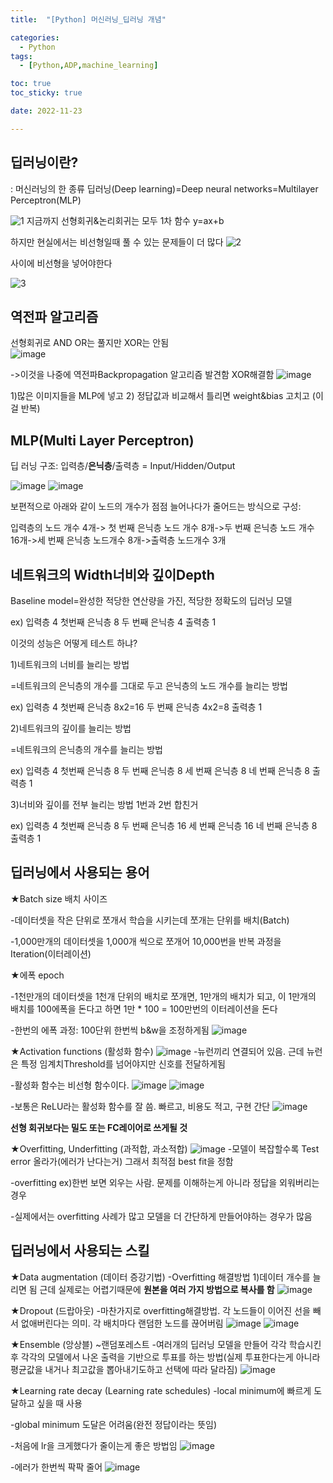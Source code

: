 ```yaml
---
title:  "[Python] 머신러닝_딥러닝 개념" 

categories:
  - Python
tags:
  - [Python,ADP,machine_learning]

toc: true
toc_sticky: true

date: 2022-11-23

---
```

## 딥러닝이란?
: 머신러닝의 한 종류 
딥러닝(Deep learning)=Deep neural networks=Multilayer Perceptron(MLP)

![1](https://user-images.githubusercontent.com/88616282/203530847-d316877e-3e9e-4ccb-8474-89d4ec208292.png)
지금까지 선형회귀&논리회귀는 모두 1차 함수 y=ax+b

하지만 현실에서는 비선형일때 풀 수 있는 문제들이 더 많다 
![2](https://user-images.githubusercontent.com/88616282/203530864-420bb395-c3be-4840-b475-0e1dad9e402f.png)

사이에 비선형을 넣어야한다 


![3](https://user-images.githubusercontent.com/88616282/203530872-30342994-f48e-4abf-9136-246cac6aa544.png)

## 역전파 알고리즘
선형회귀로 AND OR는 풀지만 XOR는 안됨  
![image](https://user-images.githubusercontent.com/88616282/203531666-c11e145b-bd18-49f2-b3d3-9fb2814f2f68.png)

->이것을 나중에 역전파Backpropagation 알고리즘 발견함 XOR해결함 
![image](https://user-images.githubusercontent.com/88616282/203532417-4489e923-ec35-4e84-bf79-94f1c17ad276.png)

1)많은 이미지들을 MLP에 넣고
2) 정답값과 비교해서 틀리면 weight&bias 고치고 (이걸 반복)

## MLP(Multi Layer Perceptron)
딥 러닝 구조: 입력층/**은닉층**/출력층 = Input/Hidden/Output

![image](https://user-images.githubusercontent.com/88616282/203532836-4cedd774-2820-4f52-bf08-c374236bd2f0.png)
![image](https://user-images.githubusercontent.com/88616282/203533013-2142dc9c-ed05-4c59-9e26-3dc37807fc82.png)

보편적으로 아래와 같이 노드의 개수가 점점 늘어나다가 줄어드는 방식으로 구성:

입력층의 노드 개수 4개-> 첫 번째 은닉층 노드 개수 8개->두 번째 은닉층 노드 개수 16개->세 번째 은닉층 노드개수 8개->출력층 노드개수 3개

## 네트워크의 Width너비와 깊이Depth
Baseline model=완성한 적당한 연산량을 가진, 적당한 정확도의 딥러닝 모델

ex) 입력층 4 첫번째 은닉층 8 두 번째 은닉층 4 출력층 1

이것의 성능은 어떻게 테스트 하냐?

1)네트워크의 너비를 늘리는 방법

=네트워크의 은닉층의 개수를 그대로 두고 은닉층의 노드 개수를 늘리는 방법

ex) 입력층 4 첫번째 은닉층 8x2=16 두 번째 은닉층 4x2=8 출력층 1

2)네트워크의 깊이를 늘리는 방법

=네트워크의 은닉층의 개수를 늘리는 방법

ex) 입력층 4 첫번째 은닉층 8 두 번째 은닉층 8 세 번째 은닉층 8 네 번째 은닉층 8 출력층 1

3)너비와 깊이를 전부 늘리는 방법 1번과 2번 합친거

ex) 입력층 4 첫번째 은닉층 8 두 번째 은닉층 16 세 번째 은닉층 16 네 번째 은닉층 8 출력층 1


## 딥러닝에서 사용되는 용어
★Batch size 배치 사이즈

-데이터셋을 작은 단위로 쪼개서 학습을 시키는데 쪼개는 단위를 배치(Batch)

-1,000만개의 데이터셋을 1,000개 씩으로 쪼개어 10,000번을 반복 과정을 Iteration(이터레이션)

★에폭 epoch

-1천만개의 데이터셋을 1천개 단위의 배치로 쪼개면, 1만개의 배치가 되고, 이 1만개의 배치를 100에폭을 돈다고 하면 1만 * 100 = 100만번의 이터레이션을 돈다 

-한번의 에폭 과정: 100단위 한번씩 b&w을 조정하게됨
![image](https://user-images.githubusercontent.com/88616282/203535725-05f7e571-9574-4616-8dce-d65f514999ad.png)

★Activation functions (활성화 함수)
![image](https://user-images.githubusercontent.com/88616282/203536433-dcf521bf-bcd9-4ae8-a65f-14d7e95f353f.png)
-뉴런끼리 연결되어 있음. 근데 뉴런은 특정 임계치Threshold를 넘어야지만 신호를 전달하게됨

-활성화 함수는 비선형 함수이다. 
![image](https://user-images.githubusercontent.com/88616282/203536865-35645b67-7d42-490b-af23-0b208f1262a9.png)
![image](https://user-images.githubusercontent.com/88616282/203536898-dcf13937-4064-4f04-b045-707dad8b481f.png)

-보통은 ReLU라는 활성화 함수를 잘 씀. 빠르고, 비용도 적고, 구현 간단
![image](https://user-images.githubusercontent.com/88616282/203537122-c0aadf1d-7184-434c-99c9-ad2ebc2532ee.png)

**선형 회귀보다는 밀도 또는 FC레이어로 쓰게될 것**

★Overfitting, Underfitting (과적합, 과소적합)
![image](https://user-images.githubusercontent.com/88616282/203537348-899b615a-eda7-4d8c-9d9f-299dd629cf34.png)
-모델이 복잡할수록 Test error 올라가(에러가 난다는거) 그래서 최적점 best fit을 정함 

-overfitting ex)한번 보면 외우는 사람. 문제를 이해하는게 아니라 정답을 외워버리는 경우 

-실제에서는 overfitting 사례가 많고 모델을 더 간단하게 만들어야하는 경우가 많음 

## 딥러닝에서 사용되는 스킬

★Data augmentation (데이터 증강기법)
-Overfitting 해결방법 1)데이터 개수를 늘리면 됨 근데 실제로는 어렵기때문에 **원본을 여러 가지 방법으로 복사를 함**
![image](https://user-images.githubusercontent.com/88616282/203538250-d954230b-ee21-4ace-99eb-42053cf6c4b6.png)

★Dropout (드랍아웃)
-마찬가지로 overfitting해결방법. 각 노드들이 이어진 선을 빼서 없애버린다는 의미. 각 배치마다 랜덤한 노드를 끊어버림
![image](https://user-images.githubusercontent.com/88616282/203538894-a2e298b8-884f-49ee-a98b-c63258d8b5bb.png)
![image](https://user-images.githubusercontent.com/88616282/203539040-cb53d86e-41f6-4398-9c95-49d525134886.png)

★Ensemble (앙상블) ~랜덤포레스트
-여러개의 딥러닝 모델을 만들어 각각 학습시킨 후 각각의 모델에서 나온 출력을 기반으로 투표를 하는 방법(실제 투표한다는게 아니라 평균값을 내거나 최고값을 뽑아내기도하고 선택에 따라 달라짐)
![image](https://user-images.githubusercontent.com/88616282/203539200-c1b3861e-1569-496e-8ce3-d984d36dc71a.png)

★Learning rate decay (Learning rate schedules)
-local minimum에 빠르게 도달하고 싶을 때 사용

-global minimum 도달은 어려움(완전 정답이라는 뜻임)

-처음에 lr을 크게했다가 줄이는게 좋은 방법임 
![image](https://user-images.githubusercontent.com/88616282/203539661-f47ab5dd-b9e2-43da-a0a6-3341cd9f0ac0.png)

-에러가 한번씩 팍팍 줄어
![image](https://user-images.githubusercontent.com/88616282/203540125-c5bc6e48-f8ae-462f-9a8d-44537c65e8d3.png)
